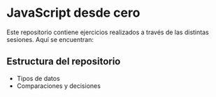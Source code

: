 # JavaScript desde cero
Este repositorio contiene ejercicios realizados a través de las distintas sesiones. Aquí se encuentran:
## Estructura del repositorio
- Tipos de datos
- Comparaciones y decisiones

